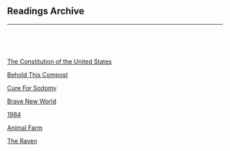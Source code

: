 <h2>Readings Archive</h2>
<div class="container"><hr /></div>
<hr style="height:50px; visibility:hidden;" />
<p><a href="US_Constitution.m4a">The Constitution of the United States</a></p>
<p><a href="behold_this_compost">Behold This Compost</a></p>
<p><a href="cure_for_sodomy">Cure For Sodomy</a></p>
<p><a href="brave_new_world">Brave New World</a></p>
<p><a href="1984">1984</a></p>
<p><a href="animal_farm">Animal Farm</a></p>
<p><a href="the_raven_1-6-20.m4a">The Raven</a></p>